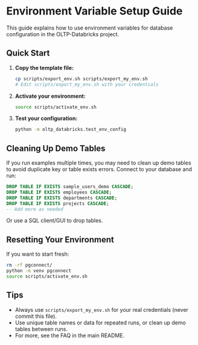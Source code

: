 # Environment Variable Setup Guide

This guide explains how to use environment variables for database configuration in the OLTP-Databricks project.

## Quick Start

1. **Copy the template file:**
   ```bash
   cp scripts/export_env.sh scripts/export_my_env.sh
   # Edit scripts/export_my_env.sh with your credentials
   ```
2. **Activate your environment:**
   ```bash
   source scripts/activate_env.sh
   ```
3. **Test your configuration:**
   ```bash
   python -m oltp_databricks.test_env_config
   ```

## Cleaning Up Demo Tables

If you run examples multiple times, you may need to clean up demo tables to avoid duplicate key or table exists errors. Connect to your database and run:
```sql
DROP TABLE IF EXISTS sample_users_demo CASCADE;
DROP TABLE IF EXISTS employees CASCADE;
DROP TABLE IF EXISTS departments CASCADE;
DROP TABLE IF EXISTS projects CASCADE;
-- Add more as needed
```
Or use a SQL client/GUI to drop tables.

## Resetting Your Environment

If you want to start fresh:
```bash
rm -rf pgconnect/
python -m venv pgconnect
source scripts/activate_env.sh
```

## Tips
- Always use `scripts/export_my_env.sh` for your real credentials (never commit this file).
- Use unique table names or data for repeated runs, or clean up demo tables between runs.
- For more, see the FAQ in the main README. 